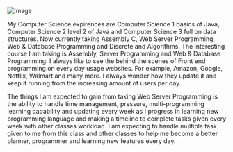 ![image](https://github.com/user-attachments/assets/8a53e58f-2042-46bd-97ee-7b69feae883e)

My Computer Science expirences are Computer Science 1 basics of Java, Computer Science 2 level 2 of Java and Computer Science 3 full on data structures. 
  Now currently taking Assembly C, Web Server Programming, Web & Database Programming and Discrete and Algorithms. The interesting course I am taking is
  Assembly, Server Programming and Web & Database Programming. I always like to see the behind the scenes of Front end programming on every day usage 
  websites. For example, Amazon, Google, Netflix, Walmart and many more. I always wonder how they update it and keep it running from the increasing amount
  of users per day. 

The things I am expected to gain from taking Web Server Programming is the ability to handle time management, pressure, multi-programming learning capability
  and updating every week as I progress in learning new programming language and making a timeline to complete tasks given every week with other classes
  workload. I am expecting to handle multiple task given to me from this class and other classes to help me become a better planner, programmer and learning
  new features every day.
